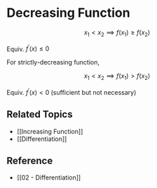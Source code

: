 # Decreasing Function

$$
x_{1}<x_{2}\implies f(x_{1}) \ge f(x_{2})
$$

Equiv. $f^{\prime}\left(x\right)\le0$

For strictly-decreasing function,

$$
x_{1}<x_{2}\implies f(x_{1}) > f(x_{2})
$$

Equiv. $f^{\prime}\left(x\right)<0$ (sufficient but not necessary)

## Related Topics

- [[Increasing Function]]
- [[Differentiation]]

## Reference

- [[02 - Differentiation]]
